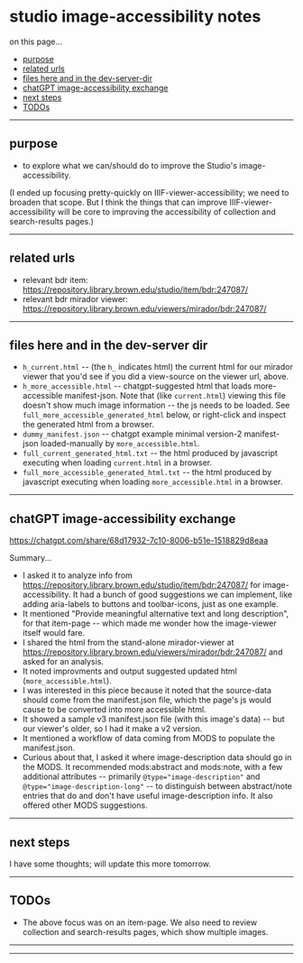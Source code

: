 # studio image-accessibility notes

on this page...

- [purpose](#purpose)
- [related urls](#related-urls)
- [files here and in the dev-server-dir](#files-here-and-in-the-dev-server-dir)
- [chatGPT image-accessibility exchange](#chatgpt-image-accessibility-exchange)
- [next steps](#next-steps)
- [TODOs](#todos)

---


## purpose
- to explore what we can/should do to improve the Studio's image-accessibility.

(I ended up focusing pretty-quickly on IIIF-viewer-accessibility; we need to broaden that scope. But I think the things that can improve IIIF-viewer-accessibility will be core to improving the accessibility of collection and search-results pages.)

---


## related urls
- relevant bdr item: <https://repository.library.brown.edu/studio/item/bdr:247087/>
- relevant bdr mirador viewer: <https://repository.library.brown.edu/viewers/mirador/bdr:247087/>

---


## files here and in the dev-server dir
- `h_current.html` -- (the `h_` indicates html) the current html for our mirador viewer that you'd see if you did a view-source on the viewer url, above. 
- `h_more_accessible.html` -- chatgpt-suggested html that loads more-accessible manifest-json. Note that (like `current.html`) viewing this file doesn't show much image information -- the js needs to be loaded. See `full_more_accessible_generated_html` below, or right-click and inspect the generated html from a browser. 
- `dummy_manifest.json` -- chatgpt example minimal version-2 manifest-json loaded-manually by `more_accessible.html`.
- `full_current_generated_html.txt` -- the html produced by javascript executing when loading `current.html` in a browser.
- `full_more_accessible_generated_html.txt` -- the html produced by javascript executing when loading `more_accessible.html` in a browser. 

---


## chatGPT image-accessibility exchange
<https://chatgpt.com/share/68d17932-7c10-8006-b51e-1518829d8eaa>

Summary...
- I asked it to analyze info from <https://repository.library.brown.edu/studio/item/bdr:247087/> for image-accessibility. It had a bunch of good suggestions we can implement, like adding aria-labels to buttons and toolbar-icons, just as one example.
- It mentioned "Provide meaningful alternative text and long description", for that item-page -- which made me wonder how the image-viewer itself would fare.
- I shared the html from the stand-alone mirador-viewer at <https://repository.library.brown.edu/viewers/mirador/bdr:247087/> and asked for an analysis.
- It noted improvments and output suggested updated html (`more_accessible.html`).
- I was interested in this piece because it noted that the source-data should come from the manifest.json file, which the page's js would cause to be converted into more accessible html.
- It showed a sample v3 manifest.json file (with this image's data) -- but our viewer's older, so I had it make a v2 version.
- It mentioned a workflow of data coming from MODS to populate the manifest.json.
- Curious about that, I asked it where image-description data should go in the MODS. It recommended mods:abstract and mods:note, with a few additional attributes -- primarily `@type="image-description"` and `@type="image-description-long"` -- to distinguish between abstract/note entries that do and don't have useful image-description info. It also offered other MODS suggestions.


---


## next steps

I have some thoughts; will update this more tomorrow.

---


## TODOs

- The above focus was on an item-page. We also need to review collection and search-results pages, which show multiple images.

---
---
